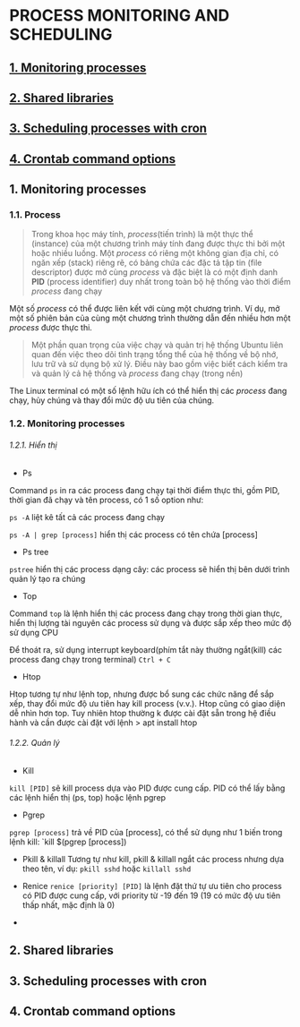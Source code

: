 # PROCESS MONITORING AND SCHEDULING
## [1. Monitoring processes](#mp)
## [2. Shared libraries](#sl)
## [3. Scheduling processes with cron](#sp)
## [4. Crontab command options](#cron)


## 1. Monitoring processes <a name="mp"></a>
###  1.1. Process
> Trong khoa học máy tính, *process*(tiến trình) là một thực thể (instance) của một chương trình máy tính đang được thực thi bởi một hoặc nhiều luồng. Một *process* có riêng một không gian địa chỉ, có ngăn xếp (stack) riêng rẽ, có bảng chứa các đặc tả tập tin (file descriptor) được mở cùng *process* và đặc biệt là có một định danh **PID** (process identifier) duy nhất trong toàn bộ hệ thống vào thời điểm *process* đang chạy

Một số *process* có thể được liên kết với cùng một chương trình. Ví dụ, mở một số phiên bản của cùng một chương trình thường dẫn đến nhiều hơn một *process* được thực thi.

> Một phần quan trọng của việc chạy và quản trị hệ thống Ubuntu liên quan đến việc theo dõi tình trạng tổng thể của hệ thống về bộ nhớ, lưu trữ và sử dụng bộ xử lý. Điều này bao gồm việc biết cách kiểm tra và quản lý cả hệ thống và *process* đang chạy (trong nền)

The Linux terminal có một số lệnh hữu ích có thể hiển thị các *process* đang chạy, hủy chúng và thay đổi mức độ ưu tiên của chúng.

### 1.2. Monitoring processes
###### 1.2.1. Hiển thị

  - Ps
  
Command `ps` in ra các process đang chạy tại thời điểm thực thi, gồm PID, thời gian đã chạy và tên process, có 1 số option như:

`ps -A` liệt kê tất cả các process đang chạy

`ps -A | grep [process]` hiển thị các process có tên chứa [process]

  - Ps tree
  
`pstree` hiển thị các process dạng cây: các process sẽ hiển thị bên dưới trình quản lý tạo ra chúng

  - Top
  
Command `top` là lệnh hiển thị các process đang chạy trong thời gian thực, hiển thị lượng tài nguyên các process sử dụng và được sắp xếp theo mức độ sử dụng CPU


Để thoát ra, sử dụng interrupt keyboard(phím tắt này thường ngắt(kill) các process đang chạy trong terminal) `Ctrl + C`

  - Htop
  
Htop tương tự như lệnh top, nhưng được bổ sung các chức năng để sắp xếp, thay đổi mức độ ưu tiên hay kill process (v.v.). Htop cũng có giao diện dễ nhìn hơn top. Tuy nhiên htop thường k được cài đặt sẵn trong hệ điều hành và cần được cài đặt với lệnh > apt install htop

###### 1.2.2. Quản lý
  - Kill
  
  `kill [PID]` sẽ kill process dựa vào PID được cung cấp. PID có thể lấy bằng các lệnh hiển thị (ps, top) hoặc lệnh pgrep
  
  - Pgrep
  
  `pgrep [process]` trả về PID của [process], có thể sử dụng như 1 biến trong lệnh kill: `kill $(pgrep [process])
  
  - Pkill & killall
  Tương tự như kill, pkill & killall ngắt các process nhưng dựa theo tên, ví dụ: `pkill sshd` hoặc `killall sshd`
  
  - Renice
  `renice [priority] [PID]` là lệnh đặt thứ tự ưu tiên cho process có PID được cung cấp, với priority từ -19 đến 19 (19 có mức độ ưu tiên thấp nhất, mặc định là 0)

  - 
## 2. Shared libraries <a name="sl"></a>
## 3. Scheduling processes with cron <a name="sp"></a>
## 4. Crontab command options <a name="cron"></a>
